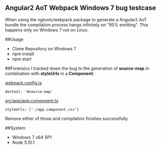 ## Angular2 AoT Webpack Windows 7 bug testcase

When using the ngtools/webpack package to generate a Angular2 AoT bundle the compilation process hangs infinitely on "95% emitting". This happens only on Windows 7 not on Linux.

##Usage
- Clone Repository on Windows 7
- npm install
- npm start

##Forensics
I tracked down the bug to the generation of **source-map** in combination with **styleUrls** in a **Component**. 

[webpack.config.js](webpack.config.js)
```
devtool: '#source-map'
```

[src/app/app.component.ts](app.component.ts)
```
styleUrls: ['./app.component.css']
```

Remove either of those and compilation finishes successfully.

##System
- Windows 7 x64 SP1
- Node 5.10.1